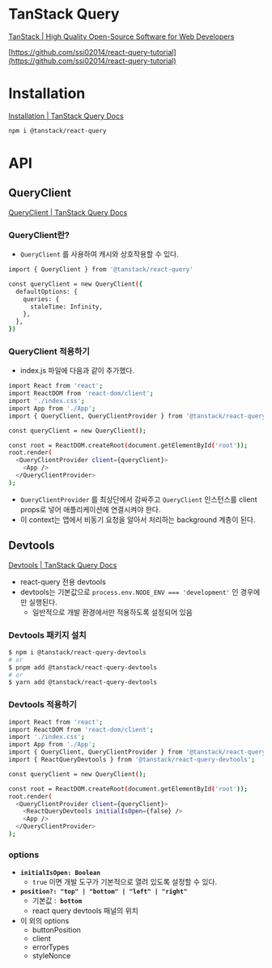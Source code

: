 # TanStack Query

[TanStack | High Quality Open-Source Software for Web Developers](https://tanstack.com/query/v5)

[https://github.com/ssi02014/react-query-tutorial](https://github.com/ssi02014/react-query-tutorial)

# Installation

[Installation | TanStack Query Docs](https://tanstack.com/query/latest/docs/framework/react/installation)

```bash
npm i @tanstack/react-query
```

# API

## **QueryClient**

[QueryClient | TanStack Query Docs](https://tanstack.com/query/latest/docs/reference/QueryClient)

### QueryClient란?

- `QueryClient` 를 사용하여 캐시와 상호작용할 수 있다.

```bash
import { QueryClient } from '@tanstack/react-query'

const queryClient = new QueryClient({
  defaultOptions: {
    queries: {
      staleTime: Infinity,
    },
  },
})
```

### QueryClient 적용하기

- index.js 파일에 다음과 같이 추가했다.

```bash
import React from 'react';
import ReactDOM from 'react-dom/client';
import './index.css';
import App from './App';
import { QueryClient, QueryClientProvider } from '@tanstack/react-query';

const queryClient = new QueryClient();

const root = ReactDOM.createRoot(document.getElementById('root'));
root.render(
  <QueryClientProvider client={queryClient}>
    <App />
  </QueryClientProvider>
);

```

- `QueryClientProvider` 를 최상단에서 감싸주고 `QueryClient` 인스턴스를 client props로 넣어 애플리케이션에 연결시켜야 한다.
- 이 context는 앱에서 비동기 요청을 알아서 처리하는 background 계층이 된다.

## Devtools

[Devtools | TanStack Query Docs](https://tanstack.com/query/latest/docs/framework/react/devtools)

- react-query 전용 devtools
- devtools는 기본값으로 `process.env.NODE_ENV === 'development'` 인 경우에만 실행된다.
  - 일반적으로 개발 환경에서만 적용하도록 설정되어 있음

### Devtools 패키지 설치

```bash
$ npm i @tanstack/react-query-devtools
# or
$ pnpm add @tanstack/react-query-devtools
# or
$ yarn add @tanstack/react-query-devtools
```

### Devtools 적용하기

```bash
import React from 'react';
import ReactDOM from 'react-dom/client';
import './index.css';
import App from './App';
import { QueryClient, QueryClientProvider } from '@tanstack/react-query';
import { ReactQueryDevtools } from '@tanstack/react-query-devtools';

const queryClient = new QueryClient();

const root = ReactDOM.createRoot(document.getElementById('root'));
root.render(
  <QueryClientProvider client={queryClient}>
    <ReactQueryDevtools initialIsOpen={false} />
    <App />
  </QueryClientProvider>
);
```

### options

- **`initialIsOpen: Boolean`**
  - `true` 이면 개발 도구가 기본적으로 열려 있도록 설정할 수 있다.
- **`position?: "top" | "bottom" | "left" | "right"`**
  - 기본값 :  **`bottom`**
  - react query devtools 패널의 위치
- 이 외의 options
  - buttonPosition
  - client
  - errorTypes
  - styleNonce
